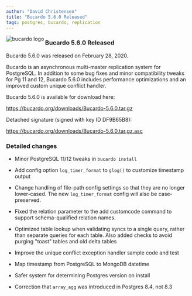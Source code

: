 ```yaml
---
author: "David Christensen"
title: "Bucardo 5.6.0 Released"
tags: postgres, bucardo, replication
---
```


<div style="float: left"><img src="/blog/2020/03/01/bucardo-5.6.0-release/image-1.jpg" alt="bucardo logo" align="left"></div>

### Bucardo 5.6.0 Released

Bucardo 5.6.0 was released on February 28, 2020.

Bucardo is an asynchronous multi-master replication system for PostgreSQL.  In addition to some bug fixes and minor compatibility tweaks for Pg 11 and 12, Bucardo 5.6.0 includes performance optimizations and an improved custom unique conflict handler.

Bucardo 5.6.0 is available for download here:

https://bucardo.org/downloads/Bucardo-5.6.0.tar.gz

Detached signature (signed with key ID DF9B65B8):

https://bucardo.org/downloads/Bucardo-5.6.0.tar.gz.asc

### Detailed changes

  - Minor PostgreSQL 11/12 tweaks in `bucardo install`

  - Add config option `log_timer_format` to `glog()` to customize timestamp output

  - Change handling of file-path config settings so that they are no longer
    lower-cased. The new `log_timer_format` config will also be case-preserved.
 
  - Fixed the relation parameter to the add customcode command to support
    schema-qualified relation names.
 
  - Optimized table lookup when validating syncs to a single query, rather than
    separate queries for each table. Also added checks to avoid purging "toast"
    tables and old delta tables
 
  - Improve the unique conflict exception handler sample code and test
 
  - Map timestamp from PostgreSQL to MongoDB datetime
 
  - Safer system for determining Postgres version on install
 
  - Correction that `array_agg` was introduced in Postgres 8.4, not 8.3
 
